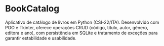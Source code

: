 # BookCatalog
Aplicativo de catálogo de livros em Python (CSI-22/ITA). Desenvolvido com POO e Tkinter, oferece operações CRUD (código, título, autor, gênero, editora e ano), com persistência em SQLite e tratamento de exceções para garantir estabilidade e usabilidade.
